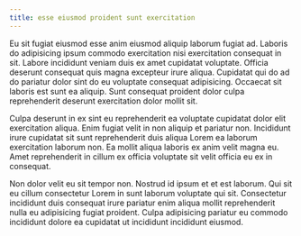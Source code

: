 ```yaml
---
title: esse eiusmod proident sunt exercitation
---
```


Eu sit fugiat eiusmod esse anim eiusmod aliquip laborum fugiat ad. Laboris do adipisicing ipsum commodo exercitation nisi exercitation consequat in sit. Labore incididunt veniam duis ex amet cupidatat voluptate. Officia deserunt consequat quis magna excepteur irure aliqua. Cupidatat qui do ad do pariatur dolor sint do eu voluptate consequat adipisicing. Occaecat sit laboris est sunt ea aliquip. Sunt consequat proident dolor culpa reprehenderit deserunt exercitation dolor mollit sit.

Culpa deserunt in ex sint eu reprehenderit ea voluptate cupidatat dolor elit exercitation aliqua. Enim fugiat velit in non aliquip et pariatur non. Incididunt irure cupidatat sit sunt reprehenderit duis aliqua Lorem ea laborum exercitation laborum non. Ea mollit aliqua laboris ex anim velit magna eu. Amet reprehenderit in cillum ex officia voluptate sit velit officia eu ex in consequat.

Non dolor velit eu sit tempor non. Nostrud id ipsum et et est laborum. Qui sit eu cillum consectetur Lorem in sunt laborum voluptate qui sit. Consectetur incididunt duis consequat irure pariatur enim aliqua mollit reprehenderit nulla eu adipisicing fugiat proident. Culpa adipisicing pariatur eu commodo incididunt dolore ea cupidatat ut incididunt incididunt eiusmod.